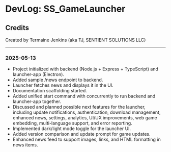 # DevLog: SS_GameLauncher

## Credits
Created by Termaine Jenkins (aka TJ, SENTIENT SOLUTIONS LLC)

---

### 2025-05-13
- Project initialized with backend (Node.js + Express + TypeScript) and launcher-app (Electron).
- Added sample /news endpoint to backend.
- Launcher fetches news and displays it in the UI.
- Documentation scaffolding started.
- Added unified start command with concurrently to run backend and launcher-app together.
- Discussed and planned possible next features for the launcher, including update notifications, authentication, download management, enhanced news, settings, analytics, UI/UX improvements, web game embedding, multi-language support, and error reporting.
- Implemented dark/light mode toggle for the launcher UI.
- Added version comparison and update prompt for game updates.
- Enhanced news feed to support images, links, and HTML formatting in news items. 
